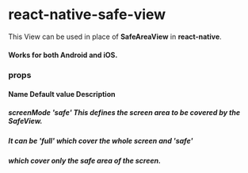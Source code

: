 # react-native-safe-view

This View can be used in place of <b>SafeAreaView</b> in <b>react-native</b>.
#### Works for both Android and iOS.

### props

####  Name          Default value     Description
##### screenMode    'safe'            This defines the screen area to be covered by the SafeView. 
#####                                 It can be 'full' which cover the whole screen and 'safe' 
#####                                 which cover only the safe area of the screen.

